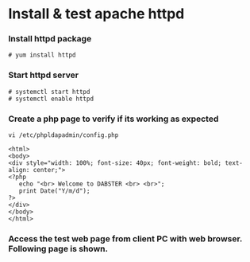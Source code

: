 # Install & test apache httpd

### Install httpd package
```
# yum install httpd
```

### Start httpd server
```
# systemctl start httpd 
# systemctl enable httpd 
```
### Create a php page to verify if its working as expected
```
vi /etc/phpldapadmin/config.php
```

```
<html>
<body>
<div style="width: 100%; font-size: 40px; font-weight: bold; text-align: center;">
<?php
   echo "<br> Welcome to DABSTER <br> <br>";
   print Date("Y/m/d");
?>
</div>
</body>
</html>
```

### Access the test web page from client PC with web browser. Following page is shown.

